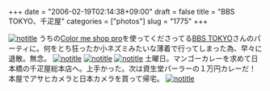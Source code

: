 +++
date = "2006-02-19T02:14:38+09:00"
draft = false
title = "BBS TOKYO、千疋屋"
categories = ["photos"]
slug = "1775"
+++

<a href="http://www.flickr.com/photos/h-b-k-r/101144535" target="_blank"><img src="http://static.flickr.com/19/101144535_47087aa4db.jpg" class="photoen" alt="notitle"  /></a>
うちの<a href="http://shop-pro.jp" target="_blank">Color me shop pro</a>を使ってくださってる<a href="http://bbstokyo.com/" target="_blank">BBS TOKYO</a>さんのパーティに。何をとち狂ったか小ネズミみたいな薄着で行ってしまった為、早々に退散。無念。
<a href="http://www.flickr.com/photos/h-b-k-r/101145034" target="_blank"><img src="http://static.flickr.com/35/101145034_acb2f1035a.jpg" class="photoen" alt="notitle"  /></a>
<a href="http://www.flickr.com/photos/h-b-k-r/101145623" target="_blank"><img src="http://static.flickr.com/32/101145623_1214684132.jpg" class="photoen" alt="notitle"  /></a>
<a href="http://www.flickr.com/photos/h-b-k-r/101147156" target="_blank"><img src="http://static.flickr.com/19/101147156_3158d5e19e.jpg" class="photoen" alt="notitle"  /></a>
土曜日。マンゴーカレーを求めて日本橋の千疋屋総本店へ。上手かった。次は資生堂パーラーの１万円カレーだ！
本屋でアサヒカメラと日本カメラを買って帰宅。
<a href="http://www.flickr.com/photos/h-b-k-r/101082549" target="_blank"><img src="http://static.flickr.com/38/101082549_2458cd5047.jpg" class="photoen" alt="notitle"  /></a>
